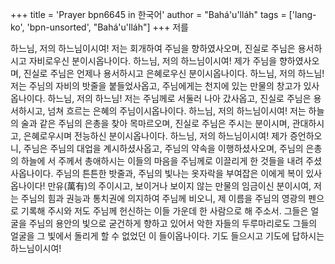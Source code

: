 +++
title = 'Prayer bpn6645 in 한국어'
author = "Bahá'u'lláh"
tags = ['lang-ko', 'bpn-unsorted', "Bahá'u'lláh"]
+++
저를

하느님, 저의 하느님이시여! 저는 회개하여 주님을 향하였사오며, 진실로 주님은 용서하시고 자비로우신 분이시옵나이다.
하느님, 저의 하느님이시여! 제가 주님을 향하였사오며, 진실로 주님은 언제나 용서하시고 은혜로우신 분이시옵나이다.
하느님, 저의 하느님! 저는 주님의 자비의 밧줄을 붙들었사옵고, 주님에게는 천지에 있는 만물의 창고가 있사옵나이다.
하느님, 저의 하느님! 저는 주님께로 서둘러 나아 갔사옵고, 진실로 주님은 용서하시고, 넘쳐 흐르는 은혜의 주님이시옵나이다. 하느님, 저의 하느님이시여! 저는 하늘의 술과 같은 주님의 은총을 찾아 목마르오며, 진실로 주님은 주시는 분이시며, 관대하시고, 은혜로우시며 전능하신 분이시옵나이다.
하느님, 저의 하느님이시여! 제가 증언하오니, 주님은 주님의 대업을 계시하셨사옵고, 주님의 약속을 이행하셨사오며, 주님의 은총의 하늘에 서 주께서 총애하시는 이들의 마음을 주님께로 이끌리게 한 것들을 내려 주셨사옵나이다. 주님의 튼튼한 밧줄과, 주님의 빛나는 옷자락을 부여잡은 이에게 복이 있사옵나이다!
만유(萬有)의 주이시고, 보이거나 보이지 않는 만물의 임금이신 분이시여, 저는 주님의 힘과 권능과 통치권에 의지하여 주님께 비오니, 제 이름을 주님의 영광의 펜으로 기록해 주시와 저도 주님께 헌신하는 이들 가운데 한 사람으로 해 주소서. 그들은 얼굴을 주님의 용안의 빛으로 굳건하게 향하고 있어서 악한 자들의 두루마리로도 그들의 얼굴을 그 빛에서 돌리게 할 수 없었던 이 들이옵나이다. 기도 들으시고 기도에 답하시는 하느님이시여!
